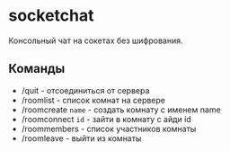 # socketchat

Консольный чат на сокетах без шифрования.

## Команды

* /quit - отсоединиться от сервера
* /roomlist - список комнат на сервере
* /roomcreate `name` - создать комнату с именем name
* /roomconnect `id` - зайти в комнату с айди id
* /roommembers - список участников комнаты
* /roomleave - выйти из комнаты
